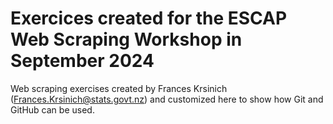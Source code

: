 # Exercices created for the ESCAP Web Scraping Workshop in September 2024
Web scraping exercises created by Frances Krsinich (Frances.Krsinich@stats.govt.nz) and customized here to show how Git and GitHub can be used.  
